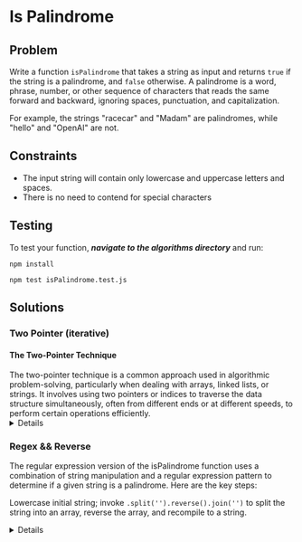 # Is Palindrome

## Problem 

Write a  function `isPalindrome` that takes a string as input and returns `true` if the string is a palindrome, and `false` otherwise. A palindrome is a word, phrase, number, or other sequence of characters that reads the same forward and backward, ignoring spaces, punctuation, and capitalization.

For example, the strings "racecar" and "Madam" are palindromes, while "hello" and "OpenAI" are not.

## Constraints
* The input string will contain only lowercase and uppercase letters and spaces.
* There is no need to contend for special characters

## Testing

To test your function, _**navigate to the algorithms directory**_ and run:

```
npm install

npm test isPalindrome.test.js
```

## Solutions

### Two Pointer (iterative)

#### The Two-Pointer Technique

<summary>
The two-pointer technique is a common approach used in algorithmic problem-solving, particularly when dealing with arrays, linked lists, or strings. It involves using two pointers or indices to traverse the data structure simultaneously, often from different ends or at different speeds, to perform certain operations efficiently.

<details>

```js

function isPalindrome(str) {
  let lowerCase = str.toLowerCase()
  let left = 0; // create first 'pointer' at start
  let right = str.length - 1; // create second 'pointer' at the end
    // iterate until they are equal (middle of word)
  while (left < right) {
    // return if they do NOT match
    if (lowerCase[left] !== lowerCase[right]) {
      return false;
    }
    left++; // move first pointer forward
    right--; // move second pointer backwards
  }
// if we get to end of iteration 
  return true;
}

```
</details>
</summary>

### Regex && Reverse

<summary>
The regular expression version of the isPalindrome function uses a combination of string manipulation and a regular expression pattern to determine if a given string is a palindrome. Here are the key steps:

Lowercase initial string;
invoke `.split('').reverse().join('')` to split the string into an array, reverse the array, and recompile to a string.

<details>

```js

function isPalindrome(str) {
  const cleanedStr = str.toLowerCase(); // Remove non-alphanumeric characters and convert to lowercase
  const reversedStr = cleanedStr.split('').reverse().join('');

  return cleanedStr === reversedStr;
}

```

</details>
</summary>


